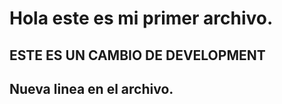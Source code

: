 # Hola este es mi primer archivo.

## ESTE ES UN CAMBIO DE DEVELOPMENT

## Nueva linea en el archivo.
